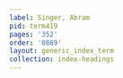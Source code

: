 ```yaml
---
label: Singer, Abram
pid: term419
pages: '352'
order: '0889'
layout: generic_index_term
collection: index-headings
---
```

